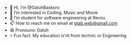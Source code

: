 - 👋 Hi, I’m @GaluhBaskoro
- 👀 I’m interested in Coding, Music and Movie
- 🌱 I’m student for software engineering at Revou
- 📫 How to reach me on email at gtab.web@gmail.com
- 😄 Pronouns: Galuh
- ⚡ Fun fact: My education is'nt from technic or Engineering 

<!---
GaluhBaskoro/GaluhBaskoro is a ✨ special ✨ repository because its `README.md` (this file) appears on your GitHub profile.
You can click the Preview link to take a look at your changes.
--->
